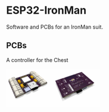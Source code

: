 # ESP32-IronMan

Software and PCBs for an IronMan suit.

## PCBs

A controller for the Chest

<img width=25% src='PCB/Chest/Chest.png'><img width=25% src='PCB/Chest/Chest-bottom.png'>